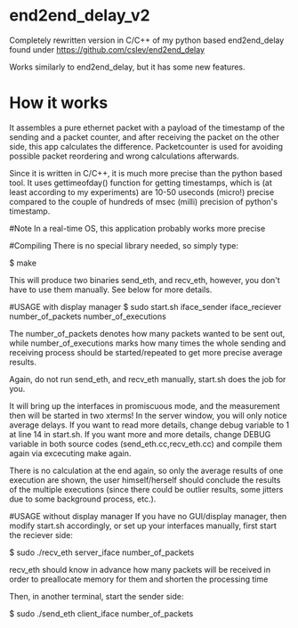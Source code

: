 # end2end_delay_v2
Completely rewritten version in C/C++ of my python based end2end_delay found under https://github.com/cslev/end2end_delay

Works similarly to end2end_delay, but it has some new features.

# How it works
It assembles a pure ethernet packet with a payload of the timestamp of the sending and a 
packet counter, and after receiving the packet on the other side, this app calculates the difference.
Packetcounter is used for avoiding possible packet reordering and wrong calculations afterwards.

Since it is written in C/C++, it is much more precise than the python based tool.
It uses gettimeofday() function for getting timestamps, which is (at least according to my 
experiments) are 10-50 useconds (micro!) precise compared to the couple of hundreds of msec (milli) 
precision of python's timestamp.

#Note
In a real-time OS, this application probably works more precise

#Compiling
There is no special library needed, so simply type:

$ make

This will produce two binaries send_eth, and recv_eth, however, you don't have to use
them manually. See below for more details.

#USAGE with display manager
$ sudo start.sh iface_sender iface_reciever number_of_packets number_of_executions

The number_of_packets denotes how many packets wanted to be sent out, while
number_of_executions marks how many times the whole sending and receiving process should be
started/repeated to get more precise average results.

Again, do not run send_eth, and recv_eth  manually, start.sh does the job for you.

It will bring up the interfaces in promiscuous mode, and the measurement then will be started
in two xterms!
In the server window, you will only notice average delays. If you want to read more details,
change debug variable to 1 at line 14 in start.sh.
If you want more and more details, change DEBUG variable in both source codes (send_eth.cc,recv_eth.cc)
and compile them again via excecuting make again.

There is no calculation at the end again, so only the average results of one execution are shown,
the user himself/herself should conclude the results of the multiple executions (since there 
could be outlier results, some jitters due to some background process, etc.).


#USAGE without display manager
If you have no GUI/display manager, then modify start.sh accordingly, or set up your interfaces
manually, first start the reciever side:

$ sudo ./recv_eth server_iface number_of_packets


recv_eth should know in advance how many packets will be received in order to preallocate memory
for them and shorten the processing time

Then, in another terminal, start the sender side:

$ sudo ./send_eth client_iface number_of_packets




